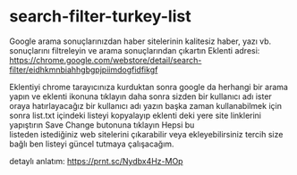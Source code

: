 # search-filter-turkey-list
Google arama sonuçlarınızdan haber sitelerinin kalitesiz haber, yazı vb. sonuçlarını filtreleyin ve arama sonuçlarından çıkartın
Eklenti adresi: https://chrome.google.com/webstore/detail/search-filter/eidhkmnbiahhgbgpjpiimdogfidfikgf

Eklentiyi chrome tarayıcınıza kurduktan sonra google da herhangi bir arama yapın ve eklenti ikonuna tıklayın daha sonra sizden bir kullanıcı adı ister <br>
oraya hatırlayacağız bir kullanıcı adı yazın başka zaman kullanabilmek için sonra list.txt içindeki listeyi kopyalayıp eklenti deki yere site linklerini<br> yapıştırın Save Change butonuna tıklayın Hepsi bu<br> 
listeden istediğiniz web sitelerini çıkarabilir veya ekleyebilirsiniz tercih size bağlı ben listeyi güncel tutmaya çalışacağım.

detaylı anlatım:
https://prnt.sc/Nydbx4Hz-MOp
